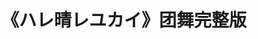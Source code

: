 ---
logo: images/animation/《ハレ晴レユカイ》团舞完整版.jpg
title: 《ハレ晴レユカイ》团舞完整版
subTitle: 团舞完整版
queue: \9

category: 动画

hasResource: true
downloadList:
  - intro: 云盘 提取码:6yf5
    size: 102.3MB
    link: https://pan.baidu.com/s/1su30bJ7PCpagDRPtmDXS-A

downloadContent: |
  团舞完整版<br><br>
  版权属于:VCB-Studio<br>
  文件地址:https://vcb-s.com/archives/11328
---